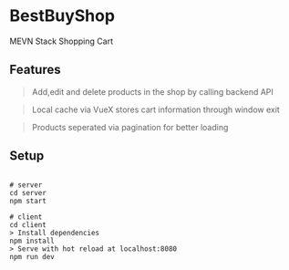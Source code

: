# BestBuyShop
MEVN Stack Shopping Cart

## Features
> Add,edit and delete products in the shop by calling backend API

> Local cache via VueX stores cart information through window exit

> Products seperated via pagination for better loading

##  Setup
```

# server
cd server
npm start

# client
cd client
> Install dependencies
npm install
> Serve with hot reload at localhost:8080
npm run dev
